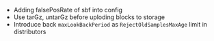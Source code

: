 * Adding falsePosRate of sbf into config
* Use tarGz, untarGz before uploding blocks to storage
* Introduce back `maxLookBackPeriod` as `RejectOldSamplesMaxAge` limit in distributors
